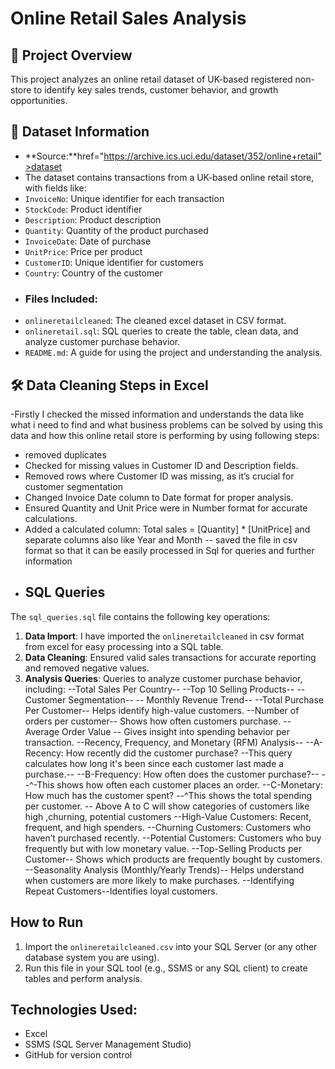 # Online Retail Sales Analysis

## 📌 Project Overview
This project analyzes an online retail dataset of UK-based  registered non- store to identify key sales trends, customer behavior, and growth opportunities. 
## 📂 Dataset Information
- **Source:**href="https://archive.ics.uci.edu/dataset/352/online+retail">dataset</a>
- The dataset contains transactions from a UK-based online retail store, with fields like:
- `InvoiceNo`: Unique identifier for each transaction
- `StockCode`: Product identifier
- `Description`: Product description
- `Quantity`: Quantity of the product purchased
- `InvoiceDate`: Date of purchase
- `UnitPrice`: Price per product
- `CustomerID`: Unique identifier for customers
- `Country`: Country of the customer
- ### Files Included:
- `onlineretailcleaned`: The cleaned excel dataset in CSV format.
- `onlineretail.sql`: SQL queries to create the table, clean data, and analyze customer purchase behavior.
- `README.md`: A guide for using the project and understanding the analysis.
 ## 🛠 Data Cleaning Steps in Excel 
  -Firstly I checked the missed information and understands the data like what  i need to find and what business problems can be solved by using this data and  how this online retail store is performing by  using following steps:
  - removed duplicates
  - Checked for missing values in Customer ID and Description fields.
 - Removed rows where Customer ID was missing, as it’s crucial for customer segmentation
 - Changed Invoice Date column to Date format for proper  analysis.
 - Ensured Quantity and Unit Price were in Number format for accurate calculations.
 - Added a calculated column: Total sales = [Quantity] * [UnitPrice] and separate columns also like  Year and Month 
 -- saved the file in csv format so that it can be easily processed in Sql for queries and further information
- ## SQL Queries
The `sql_queries.sql` file contains the following key operations:
1. **Data Import**:  I have  imported the `onlineretailcleaned` in csv format  from excel for easy processing into a SQL table.
2. **Data Cleaning**: Ensured valid sales transactions for accurate reporting and removed negative values.
4. **Analysis Queries**: Queries to analyze customer purchase behavior, including:
   --Total Sales Per Country--
   --Top 10 Selling Products--
   --Customer Segmentation--
   -- Monthly Revenue Trend--
   --Total Purchase Per Customer-- Helps identify high-value customers.
   --Number of orders per customer-- Shows how often customers purchase.
   -- Average Order Value -- Gives insight into spending behavior per transaction.
   --Recency, Frequency, and Monetary (RFM) Analysis--
   --A-Recency: How recently did the customer purchase?
   --This query calculates how long it's been since each customer last made a purchase.--
   --B-Frequency: How often does the customer purchase?--
   --^-This shows how often each customer places an order.
   --C-Monetary: How much has the customer spent?
   --^This shows the total spending per customer.
   -- Above A to C will show  categories of customers like high ,churning, potential customers
--High-Value Customers: Recent, frequent, and high spenders.
--Churning Customers: Customers who haven’t purchased recently.
--Potential Customers: Customers who buy frequently but with low monetary value.
   --Top-Selling Products per Customer-- Shows which products are frequently bought by customers.
   --Seasonality Analysis (Monthly/Yearly Trends)-- Helps understand when customers are more likely to make purchases.
   --Identifying Repeat Customers--Identifies loyal customers.
 

  ## How to Run
1. Import the `onlineretailcleaned.csv` into your SQL Server (or any other database system you are using).
2. Run this  file in your SQL tool (e.g., SSMS or any SQL client) to create tables and perform analysis.

## Technologies Used:
- Excel
- SSMS (SQL Server Management Studio)
- GitHub for version control

